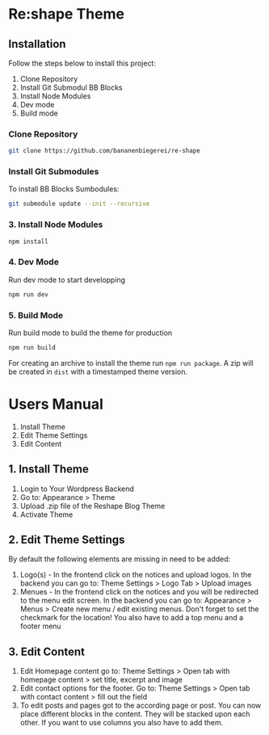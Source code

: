 # Re:shape Theme

## Installation

Follow the steps below to install this project:
1. Clone Repository
2. Install Git Submodul BB Blocks
3. Install Node Modules
4. Dev mode
5. Build mode

### Clone Repository
```bash
git clone https://github.com/bananenbiegerei/re-shape
```
### Install Git Submodules

To install BB Blocks Sumbodules:

```bash
git submodule update --init --recursive
```
### 3. Install Node Modules
```bash
npm install
```
### 4. Dev Mode
Run dev mode to start developping
```bash
npm run dev
```
### 5. Build Mode
Run build mode to build the theme for production
```bash
npm run build
```
For creating an archive to install the theme run `npm run package`. A zip will be created in `dist` with a timestamped theme version.

# Users Manual
1. Install Theme
2. Edit Theme Settings
3. Edit Content

## 1. Install Theme
1. Login to Your Wordpress Backend
2. Go to: Appearance > Theme
3. Upload .zip file of the Reshape Blog Theme
4. Activate Theme

## 2. Edit Theme Settings
By default the following elements are missing in need to be added:
1. Logo(s) - In the frontend click on the notices and upload logos. In the backend you can go to: Theme Settings > Logo Tab > Upload images
2. Menues - In the frontend click on the notices and you will be redirected to the menu edit screen. In the backend you can go to: Appearance > Menus > Create new menu / edit existing menus. Don't forget to set the checkmark for the location! You also have to add a top menu and a footer menu

## 3. Edit Content
1. Edit Homepage content go to: Theme Settings > Open tab with homepage content > set title, excerpt and image
2. Edit contact options for the footer. Go to: Theme Settings > Open tab with contact content > fill out the field
3. To edit posts and pages got to the according page or post. You can now place different blocks in the content. They will be stacked upon each other. If you want to use columns you also have to add them.
